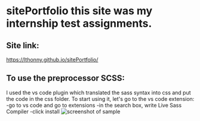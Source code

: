 # sitePortfolio this site was my internship test assignments.
## Site link:
https://lthonny.github.io/sitePortfolio/


## To use the preprocessor SCSS:
I used the vs code plugin which translated the sass syntax into css and put the code in the css folder.
To start using it, let's go to the vs code extension:
    -go to vs code and go to extensions
    -in the search box, write Live Sass Compiler
    -click install
![screenshot of sample](https://user-images.githubusercontent.com/58366884/121660608-16c30f80-caac-11eb-8a24-b131c3ff8362.png)

